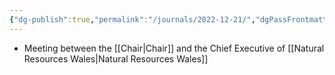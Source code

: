 ```yaml
---
{"dg-publish":true,"permalink":"/journals/2022-12-21/","dgPassFrontmatter":true}
---
```


- Meeting between the [[Chair\|Chair]] and the Chief Executive of [[Natural Resources Wales\|Natural Resources Wales]]
